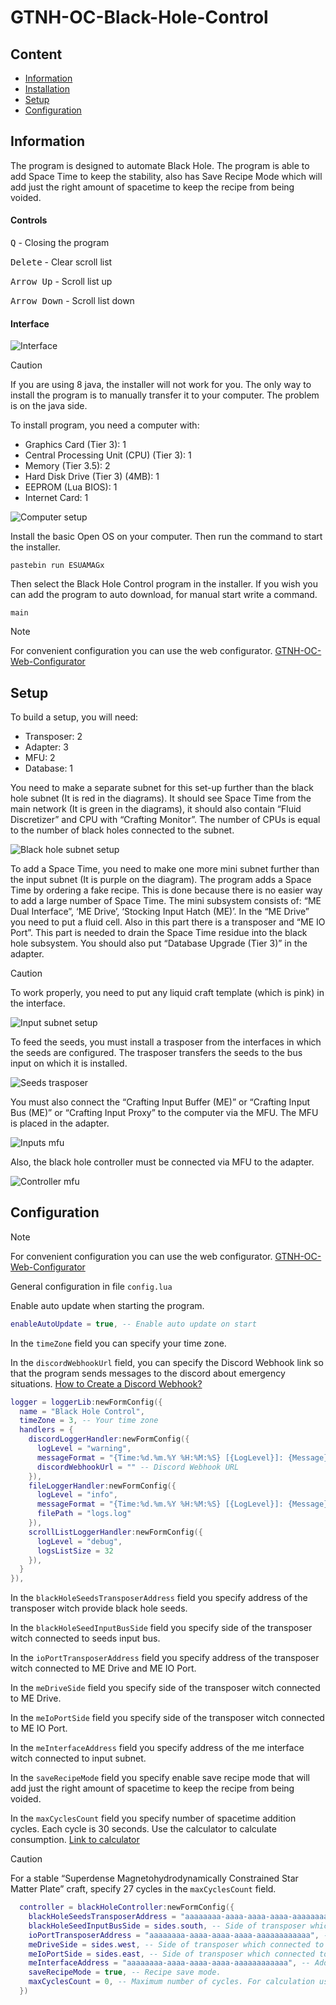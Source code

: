 # GTNH-OC-Black-Hole-Control 

## Content

- [Information](#information)
- [Installation](#installation)
- [Setup](#setup)
- [Configuration](#configuration)

<a id="information"></a>

## Information

The program is designed to automate Black Hole. The program is able to add Space Time 
to keep the stability, also has Save Recipe Mode which will add just the right 
amount of spacetime to keep the recipe from being voided.

#### Controls

<kbd>Q</kbd> - Closing the program

<kbd>Delete</kbd> - Clear scroll list

<kbd>Arrow Up</kbd> - Scroll list up

<kbd>Arrow Down</kbd> - Scroll list down

#### Interface

![Interface](/docs/interface.png)

<a id="installation"></a>

> [!CAUTION]
> If you are using 8 java, the installer will not work for you. 
> The only way to install the program is to manually transfer it to your computer.
> The problem is on the java side.

To install program, you need a computer with:
- Graphics Card (Tier 3): 1
- Central Processing Unit (CPU) (Tier 3): 1
- Memory (Tier 3.5): 2
- Hard Disk Drive (Tier 3) (4MB): 1
- EEPROM (Lua BIOS): 1
- Internet Card: 1

![Computer setup](/docs/computer.png)

Install the basic Open OS on your computer.
Then run the command to start the installer.

```shell
pastebin run ESUAMAGx
``` 

Then select the Black Hole Control program in the installer.
If you wish you can add the program to auto download, for manual start write a command.

```shell
main
```

> [!NOTE]  
> For convenient configuration you can use the web configurator.
> [GTNH-OC-Web-Configurator](https://navatusein.github.io/GTNH-OC-Web-Configurator/#/configurator?url=https%3A%2F%2Fraw.githubusercontent.com%2FNavatusein%2FGTNH-OC-Black-Hole-Control%2Fmain%2Fconfig-descriptor.yml)

<a id="setup"></a>

## Setup

To build a setup, you will need:

- Transposer: 2
- Adapter: 3
- MFU: 2
- Database: 1

You need to make a separate subnet for this set-up further than the black hole subnet (It is red in the diagrams). 
It should see Space Time from the main network (It is green in the diagrams), it should also contain 
“Fluid Discretizer” and CPU with “Crafting Monitor”. The number of CPUs is 
equal to the number of black holes connected to the subnet.

![Black hole subnet setup](/docs/black-hole-subnet.png)

To add a Space Time, you need to make one more mini subnet further than the input subnet 
(It is purple on the diagram). The program adds a Space Time by ordering a fake recipe. 
This is done because there is no easier way to add a large number of Space Time. 
The mini subsystem consists of: “ME Dual Interface”, ‘ME Drive’, 
‘Stocking Input Hatch (ME)’. In the “ME Drive” you need to put a fluid cell. 
Also in this part there is a transposer and “ME IO Port”. This part is needed to drain 
the Space Time residue into the black hole subsystem. 
You should also put “Database Upgrade (Tier 3)” in the adapter.

> [!CAUTION]
> To work properly, you need to put any liquid сraft template (which is pink) in the interface.

![Input subnet setup](/docs/input-subnet.png)

To feed the seeds, you must install a trasposer from the interfaces in which the seeds are configured. 
The trasposer transfers the seeds to the bus input on which it is installed.

![Seeds trasposer](/docs/seeds-transposer.png)

You must also connect the “Crafting Input Buffer (ME)” or “Crafting Input Bus (ME)” or “Crafting Input Proxy” 
to the computer via the MFU. The MFU is placed in the adapter.

![Inputs mfu](/docs/input-mfu.png)

Also, the black hole controller must be connected via MFU to the adapter.

![Controller mfu](/docs/controller-mfu.png)

<a id="configuration"></a>

## Configuration

> [!NOTE]  
> For convenient configuration you can use the web configurator.
> [GTNH-OC-Web-Configurator](https://navatusein.github.io/GTNH-OC-Web-Configurator/#/configurator?url=https%3A%2F%2Fraw.githubusercontent.com%2FNavatusein%2FGTNH-OC-Black-Hole-Control%2Fmain%2Fconfig-descriptor.yml)

General configuration in file `config.lua`

Enable auto update when starting the program.

```lua
enableAutoUpdate = true, -- Enable auto update on start
```

In the `timeZone` field you can specify your time zone.

In the `discordWebhookUrl` field, you can specify the Discord Webhook link so that the program sends messages to the discord about emergency situations.
[How to Create a Discord Webhook?](https://www.svix.com/resources/guides/how-to-make-webhook-discord/)

```lua
logger = loggerLib:newFormConfig({
  name = "Black Hole Control",
  timeZone = 3, -- Your time zone
  handlers = {
    discordLoggerHandler:newFormConfig({
      logLevel = "warning",
      messageFormat = "{Time:%d.%m.%Y %H:%M:%S} [{LogLevel}]: {Message}",
      discordWebhookUrl = "" -- Discord Webhook URL
    }),
    fileLoggerHandler:newFormConfig({
      logLevel = "info",
      messageFormat = "{Time:%d.%m.%Y %H:%M:%S} [{LogLevel}]: {Message}",
      filePath = "logs.log"
    }),
    scrollListLoggerHandler:newFormConfig({
      logLevel = "debug",
      logsListSize = 32
    }),
  }
}),
```

In the `blackHoleSeedsTransposerAddress` field you specify address of the transposer witch provide black hole seeds.

In the `blackHoleSeedInputBusSide` field you specify side of the transposer witch connected to seeds input bus.

In the `ioPortTransposerAddress` field you specify address of the transposer witch connected to ME Drive and ME IO Port.

In the `meDriveSide` field you specify side of the transposer witch connected to ME Drive.

In the `meIoPortSide` field you specify side of the transposer witch connected to ME IO Port.

In the `meInterfaceAddress` field you specify address of the me interface witch connected to input subnet.

In the `saveRecipeMode` field you specify enable save recipe mode that will add just the right amount of spacetime to keep the recipe from being voided.

In the `maxCyclesCount` field you specify number of spacetime addition cycles. Each cycle is 30 seconds. Use the calculator to calculate consumption. [Link to calculator](https://www.desmos.com/calculator/yrnt694v3h)

> [!CAUTION]
> For a stable “Superdense Magnetohydrodynamically Constrained Star Matter Plate” 
> craft, specify 27 cycles in the `maxCyclesCount` field.


```lua
  controller = blackHoleController:newFormConfig({
    blackHoleSeedsTransposerAddress = "aaaaaaaa-aaaa-aaaa-aaaa-aaaaaaaaaaaa", -- Address of transposer which provide black hole seeds.
    blackHoleSeedInputBusSide = sides.south, -- Side of transposer which connected to seeds input bus.
    ioPortTransposerAddress = "aaaaaaaa-aaaa-aaaa-aaaa-aaaaaaaaaaaa", -- Address of transposer which connected to ME Drive and ME IO Port.
    meDriveSide = sides.west, -- Side of transposer which connected to ME Drive.
    meIoPortSide = sides.east, -- Side of transposer which connected to ME IO Port.
    meInterfaceAddress = "aaaaaaaa-aaaa-aaaa-aaaa-aaaaaaaaaaaa", -- Address of ME Interface.
    saveRecipeMode = true, -- Recipe save mode.
    maxCyclesCount = 0, -- Maximum number of cycles. For calculation use: https://www.desmos.com/calculator/yrnt694v3h
  })
```